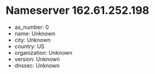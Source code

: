 # Nameserver 162.61.252.198

* as_number: 0
* name: Unknown
* city: Unknown
* country: US
* organization: Unknown
* version: Unknown
* dnssec: Unknown
